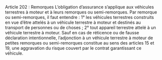 Article 202 : Remorques
L’obligation d’assurance s’applique aux véhicules terrestres à moteur et à leurs remorques ou semi-remorques.
Par remorque ou semi-remorques, il faut entendre :
1° les véhicules terrestres construits en vue d’être attelés à un véhicule terrestre à moteur et destinés au transport de personnes ou de choses ;
2° tout appareil terrestre attelé à un véhicule terrestre à moteur.
Sauf en cas de réticence ou de fausse déclaration intentionnelle, l’adjonction à un véhicule terrestre à moteur de petites remorques ou semi-remorques constitue au sens des articles 15 et 19, une aggravation du risque couvert par le contrat garantissant ce véhicule.